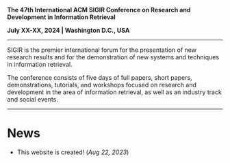 **The 47th International ACM SIGIR Conference on Research and Development in Information Retrieval**

**July XX-XX, 2024 | Washington D.C., USA**

---

SIGIR is the premier international forum for the presentation of new research results and for the demonstration of new systems and techniques in information retrieval.

The conference consists of five days of full papers, short papers, demonstrations, tutorials, and workshops focused on research and development in the area of information retrieval, as well as an industry track and social events.

---

# News

- This website is created! (_Aug 22, 2023_)
